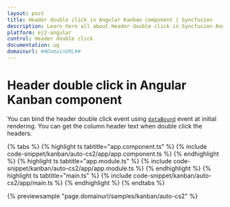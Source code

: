 ```yaml
---
layout: post
title: Header double click in Angular Kanban component | Syncfusion
description: Learn here all about Header double click in Syncfusion Angular Kanban component of Syncfusion Essential JS 2 and more.
platform: ej2-angular
control: Header double click 
documentation: ug
domainurl: ##DomainURL##
---
```


# Header double click in Angular Kanban component

You can bind the header double click event using [`dataBound`](https://ej2.syncfusion.com/angular/documentation/api/kanban#dataBound) event at initial rendering. You can get the column header text when double click the headers.

{% tabs %}
{% highlight ts tabtitle="app.component.ts" %}
{% include code-snippet/kanban/auto-cs2/app/app.component.ts %}
{% endhighlight %}
{% highlight ts tabtitle="app.module.ts" %}
{% include code-snippet/kanban/auto-cs2/app/app.module.ts %}
{% endhighlight %}
{% highlight ts tabtitle="main.ts" %}
{% include code-snippet/kanban/auto-cs2/app/main.ts %}
{% endhighlight %}
{% endtabs %}
  
{% previewsample "page.domainurl/samples/kanban/auto-cs2" %}